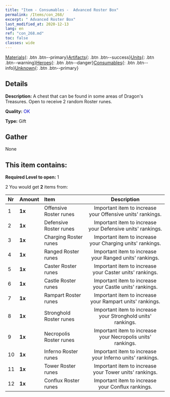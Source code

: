 ```yaml
---
title: "Item - Consumables -  Advanced Roster Box"
permalink: /Items/con_268/
excerpt: " Advanced Roster Box"
last_modified_at: 2020-12-13
lang: en
ref: "con_268.md"
toc: false
classes: wide
---
```

 [Materials](/Items/){: .btn .btn--primary}[Artifacts](/Items/Artifacts/){: .btn .btn--success}[Units](/Items/Units/){: .btn .btn--warning}[Heroes](/Items/Heroes/){: .btn .btn--danger}[Consumables](/Items/Consumables/){: .btn .btn--info}[Unknown](/Items/Unknown/){: .btn .btn--primary}

## Details
 **Description:** A chest that can be found in some areas of Dragon's Treasures. Open to receive 2 random Roster runes.

 **Quality:** <span style="color: #0000CD">OK</span>

 **Type:** Gift

## Gather

  None

## This item contains:

 **Required Level to open:** 1

 2 You would get **2** items  from:

  | Nr | Amount |     Item    | Description |
  |:---|:-------|:------------|:-----------:|
  | 1 |  **1x** | Offensive Roster runes | Important item to increase your Offensive units' rankings.  | 
  | 2 |  **1x** | Defensive Roster runes | Important item to increase your Defensive units' rankings.  | 
  | 3 |  **1x** | Charging Roster runes | Important item to increase your Charging units' rankings.  | 
  | 4 |  **1x** | Ranged Roster runes | Important item to increase your Ranged units' rankings.  | 
  | 5 |  **1x** | Caster Roster runes | Important item to increase your Caster units' rankings.  | 
  | 6 |  **1x** | Castle Roster runes | Important item to increase your Castle units' rankings.  | 
  | 7 |  **1x** | Rampart Roster runes | Important item to increase your Rampart units' rankings.  | 
  | 8 |  **1x** | Stronghold Roster runes | Important item to increase your Stronghold units' rankings.  | 
  | 9 |  **1x** | Necropolis Roster runes | Important item to increase your Necropolis units' rankings.  | 
  | 10 |  **1x** | Inferno Roster runes | Important item to increase your Inferno units' rankings.  | 
  | 11 |  **1x** | Tower Roster runes | Important item to increase your Tower units' rankings.  | 
  | 12 |  **1x** | Conflux Roster runes | Important item to increase your Conflux rankings.  | 
